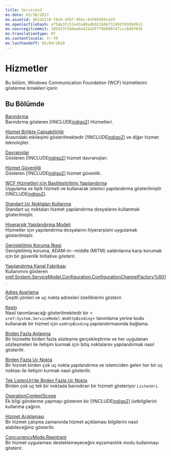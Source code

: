 ```yaml
---
title: Services2
ms.date: 03/30/2017
ms.assetid: 462a2218-f8c6-4fb7-95bc-64765459c429
ms.openlocfilehash: ef5de3fc51e43a88adb021b66732492f03d9d912
ms.sourcegitcommit: 3d5d33f384eeba41b2dff79d096f47ccc8d8f03d
ms.translationtype: HT
ms.contentlocale: tr-TR
ms.lasthandoff: 05/04/2018
---
```

# <a name="services"></a>Hizmetler
Bu bölüm, Windows Communication Foundation (WCF) hizmetlerini gösterme örnekleri içerir.  
  
## <a name="in-this-section"></a>Bu Bölümde  
 [Barındırma](../../../../docs/framework/wcf/feature-details/hosting.md)  
 Barındırma gösteren [!INCLUDE[indigo2](../../../../includes/indigo2-md.md)] Hizmetleri.  
  
 [Hizmet Birlikte Çalışabilirliği](../../../../docs/framework/wcf/samples/service-interoperability.md)  
 Arasındaki etkileşimi gösterilmektedir [!INCLUDE[indigo2](../../../../includes/indigo2-md.md)] ve diğer hizmet teknolojiler.  
  
 [Davranışlar](../../../../docs/framework/wcf/samples/behaviors.md)  
 Gösteren [!INCLUDE[indigo2](../../../../includes/indigo2-md.md)] hizmet davranışları.  
  
 [Hizmet Güvenliği](../../../../docs/framework/wcf/samples/service-security.md)  
 Gösteren [!INCLUDE[indigo2](../../../../includes/indigo2-md.md)] hizmet güvenlik.  
  
 [WCF Hizmetleri için Basitleştirilmiş Yapılandırma](../../../../docs/framework/wcf/samples/simplified-configuration-for-wcf-services.md)  
 Uygulama ve tipik hizmeti ve kullanarak istemci yapılandırma gösterilmiştir [!INCLUDE[indigo2](../../../../includes/indigo2-md.md)].  
  
 [Standart Uç Noktaları Kullanma](../../../../docs/framework/wcf/samples/usage-of-standard-endpoints.md)  
 Standart uç noktaları hizmet yapılandırma dosyalarını kullanmak gösterilmiştir.  
  
 [Hiyerarşik Yapılandırma Modeli](../../../../docs/framework/wcf/samples/hierarchical-configuration-model.md)  
 Hizmetler için yapılandırma dosyalarını hiyerarşisini uygulamak gösterilmiştir.  
  
 [Genişletilmiş Koruma İlkesi](../../../../docs/framework/wcf/samples/extended-protection-policy.md)  
 Genişletilmiş koruma, ADAM-in--middle (MITM) saldırılarına karşı korumak için bir güvenlik Initiative gösterir.  
  
 [Yapılandırma Kanal Fabrikası](../../../../docs/framework/wcf/samples/configuration-channel-factory.md)  
 Kullanımını gösteren <xref:System.ServiceModel.Configuration.ConfigurationChannelFactory%601>.  
  
 [Adres Ayarlama](../../../../docs/framework/wcf/samples/addressing.md)  
 Çeşitli yönleri ve uç nokta adresleri özelliklerini gösterir.  
  
 [Kesin](../../../../docs/framework/wcf/samples/imperative.md)  
 Nasıl tanımlanacağı gösterilmektedir bir <<!--zz xref:System.ServiceModel.WsHttpBinding --> `xref:System.ServiceModel.WsHttpBinding`> tanımlama yerine kodu kullanarak bir hizmet için `wsHttpBinding` yapılandırmasında bağlama.  
  
 [Birden Fazla Anlaşma](../../../../docs/framework/wcf/samples/multiple-contracts.md)  
 Bir hizmette birden fazla sözleşme gerçekleştirme ve her uygulanan sözleşmeleri ile iletişim kurmak için bitiş noktalarını yapılandırmak nasıl gösterilir.  
  
 [Birden Fazla Uç Nokta](../../../../docs/framework/wcf/samples/multiple-endpoints.md)  
 Bir hizmet birden çok uç nokta yapılandırma ve istemciden gelen her bir uç noktası ile iletişim kurmak nasıl gösterilir.  
  
 [Tek ListenUri’de Birden Fazla Uç Nokta](../../../../docs/framework/wcf/samples/multiple-endpoints-at-a-single-listenuri.md)  
 Birden çok uç tek bir noktada barındıran bir hizmeti gösteriyor `ListenUri`.  
  
 [OperationContextScope](../../../../docs/framework/wcf/samples/operationcontextscope.md)  
 Ek bilgi gönderme yapmayı gösteren bir [!INCLUDE[indigo2](../../../../includes/indigo2-md.md)] üstbilgilerini kullanma çağırın.  
  
 [Hizmet Açıklaması](../../../../docs/framework/wcf/samples/service-description.md)  
 Bir hizmet çalışma zamanında hizmet açıklaması bilgilerini nasıl alabileceğiniz gösterilir.  
  
 [ConcurrencyMode.Reentrant](../../../../docs/framework/wcf/samples/concurrencymode-reentrant.md)  
 Bir hizmet uygulaması desteklemeyeceğini eşzamanlılık modu kullanmayı gösterir.
